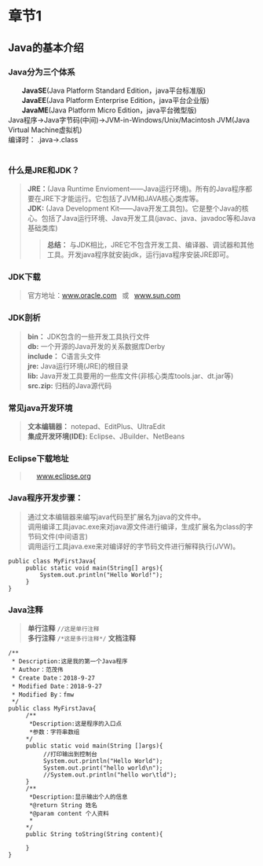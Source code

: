 # 章节1  
## Java的基本介绍   

### Java分为三个体系  
 &ensp;&ensp;&ensp;&ensp;**JavaSE**(Java Platform Standard Edition，java平台标准版)  
 &ensp;&ensp;&ensp;&ensp;**JavaEE**(Java Platform Enterprise Edition，java平台企业版)  
 &ensp;&ensp;&ensp;&ensp;**JavaME**(Java Platform Micro Edition，java平台微型版)
</br>Java程序->Java字节码(中间)->JVM-in-Windows/Unix/Macintosh
JVM(Java Virtual Machine虚拟机)
</br>编译时： .java->.class
<br/> <br/>   
### 什么是JRE和JDK？
> **JRE：**(Java Runtime Envioment——Java运行环境)。所有的Java程序都要在JRE下才能运行。它包括了JVM和JAVA核心类库等。  
> **JDK:** (Java Development Kit——Java开发工具包)。它是整个Java的核心。包括了Java运行环境、Java开发工具(javac、java、javadoc等和Java基础类库)   
>>**总结：** 与JDK相比，JRE它不包含开发工具、编译器、调试器和其他工具。开发java程序就安装jdk，运行java程序安装JRE即可。  
### JDK下载
> 官方地址：www.oracle.com  &ensp;或&ensp;  www.sun.com
### JDK剖析
> **bin：** JDK包含的一些开发工具执行文件  
> **db:** 一个开源的Java开发的关系数据库Derby  
>**include：** C语言头文件  
>**jre:** Java运行环境(JRE)的根目录  
>**lib:** Java开发工具要用的一些库文件(非核心类库tools.jar、dt.jar等)  
>**src.zip:** 归档的Java源代码  
### 常见java开发环境  
> **文本编辑器：** notepad、EditPlus、UltraEdit  
> **集成开发环境(IDE):** Eclipse、JBuilder、NetBeans  
### Eclipse下载地址
>&ensp;&ensp; www.eclipse.org
### Java程序开发步骤：
> 通过文本编辑器来编写java代码至扩展名为java的文件中。  
> 调用编译工具javac.exe来对java源文件进行编译，生成扩展名为class的字节码文件(中间语言)  
> 调用运行工具java.exe来对编译好的字节码文件进行解释执行(JVW)。  
```
public class MyFirstJava{
     public static void main(String[] args){
         System.out.println("Hello World!");
     }
}
```   
### Java注释  
> **单行注释**   ```//这是单行注释```  
> **多行注释**   ```/*这是多行注释*/```
> **文档注释**  
```   
/**
 * Description:这是我的第一个Java程序
 * Author：范茂伟
 * Create Date：2018-9-27
 * Modified Date：2018-9-27
 * Modified By：fmw
 */
public class MyFirstJava{
     /**
      *Description:这是程序的入口点
      *参数：字符串数组
     */
     public static void main(String []args){
          //打印输出到控制台
          System.out.println("Hello World");
          System.out.print("hello world\n");
          //System.out.println("hello wor\tld");
     }
     /**
      *Description:显示输出个人的信息
      *@return String 姓名
      *@param content 个人资料
      *
     */
     public String toString(String content){
     
     }
}
```
